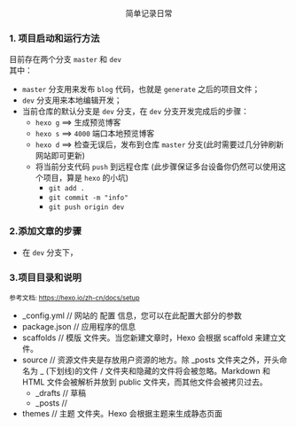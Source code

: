 <center> 简单记录日常 </center>

### 1. 项目启动和运行方法
目前存在两个分支 `master` 和 `dev` <br>
其中：
- `master` 分支用来发布 `blog` 代码，也就是 `generate` 之后的项目文件；
- `dev` 分支用来本地编辑开发；
- 当前仓库的默认分支是 `dev` 分支，在 `dev` 分支开发完成后的步骤：
  - `hexo g` ==> 生成预览博客
  - `hexo s` ==> `4000` 端口本地预览博客
  - `hexo d` ==> 检查无误后，发布到仓库 `master` 分支(此时需要过几分钟刷新网站即可更新)
  - 将当前分支代码 `push` 到远程仓库 (此步骤保证多台设备你仍然可以使用这个项目，算是 `hexo` 的小坑)
    - `git add .`
    - `git commit -m "info"`
    - `git push origin dev`

### 2.添加文章的步骤
- 在 `dev` 分支下，


### 3.项目目录和说明
<small>参考文档: https://hexo.io/zh-cn/docs/setup </small>
-  _config.yml  // 网站的 配置 信息，您可以在此配置大部分的参数
- package.json  // 应用程序的信息
- scaffolds     // 模版 文件夹。当您新建文章时，Hexo 会根据 scaffold 来建立文件。
- source        // 资源文件夹是存放用户资源的地方。除 _posts 文件夹之外，开头命名为 _ (下划线)的文件 / 文件夹和隐藏的文件将会被忽略。Markdown 和 HTML 文件会被解析并放到 public 文件夹，而其他文件会被拷贝过去。
  - _drafts // 草稿
  - _posts  //
- themes       // 主题 文件夹。Hexo 会根据主题来生成静态页面
